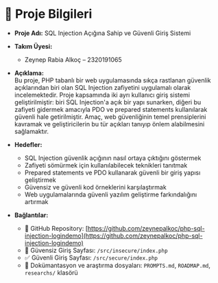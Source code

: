 # 📌 Proje Bilgileri

- **Proje Adı:** SQL Injection Açığına Sahip ve Güvenli Giriş Sistemi  
- **Takım Üyesi:**  
  - Zeynep Rabia Alkoç – 2320191065 

- **Açıklama:**  
  Bu proje, PHP tabanlı bir web uygulamasında sıkça rastlanan güvenlik açıklarından biri olan SQL Injection zafiyetini uygulamalı olarak incelemektedir. Proje kapsamında iki ayrı kullanıcı giriş sistemi geliştirilmiştir: biri SQL Injection'a açık bir yapı sunarken, diğeri bu zafiyeti gidermek amacıyla PDO ve prepared statements kullanılarak güvenli hale getirilmiştir. Amaç, web güvenliğinin temel prensiplerini kavramak ve geliştiricilerin bu tür açıkları tanıyıp önlem alabilmesini sağlamaktır.

- **Hedefler:**  
  - SQL Injection güvenlik açığının nasıl ortaya çıktığını göstermek  
  - Zafiyeti sömürmek için kullanılabilecek teknikleri tanıtmak  
  - Prepared statements ve PDO kullanarak güvenli bir giriş yapısı geliştirmek  
  - Güvensiz ve güvenli kod örneklerini karşılaştırmak  
  - Web uygulamalarında güvenli yazılım geliştirme farkındalığını artırmak  

- **Bağlantılar:**  
  - 🔗 GitHub Repository: [https://github.com/zeynepalkoc/php-sql-injection-logindemo](https://github.com/zeynepalkoc/php-sql-injection-logindemo)  
  - 🔐 Güvensiz Giriş Sayfası: `/src/insecure/index.php`  
  - ✅ Güvenli Giriş Sayfası: `/src/secure/index.php`  
  - 📄 Dokümantasyon ve araştırma dosyaları: `PROMPTS.md`, `ROADMAP.md`, `researchs/` klasörü
